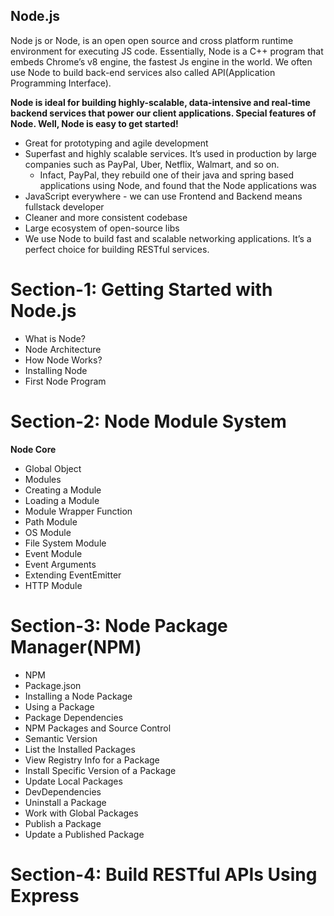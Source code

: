## Node.js

Node js or Node,  is an open open source and cross platform runtime environment for  executing JS code. Essentially, Node is a C++ program that embeds Chrome’s v8 engine, the fastest Js engine in the world. We often use Node to build back-end services also called API(Application Programming Interface).

**Node is ideal for building highly-scalable, data-intensive and real-time backend services that power our client  applications. Special features of Node. Well, Node is easy to get started!**

- Great for prototyping and agile development
- Superfast and highly scalable services. It’s used in production by large companies such as PayPal, Uber, Netflix, Walmart, and so on.
    - Infact, PayPal, they rebuild one of their java and spring based applications using Node, and found that the Node applications was
- JavaScript everywhere - we can use Frontend and Backend means fullstack developer
- Cleaner and more consistent codebase
- Large ecosystem of open-source libs
- We use Node to build fast and scalable networking applications. It’s a perfect choice for building RESTful services.



# Section-1: Getting Started with Node.js
- What is Node?
- Node Architecture
- How Node Works?
- Installing Node
- First Node Program

# Section-2: Node Module System
**Node Core**
- Global Object
- Modules
- Creating a Module
- Loading a Module
- Module Wrapper Function
- Path Module
- OS Module
- File System Module
- Event Module
- Event Arguments
- Extending EventEmitter
- HTTP Module

# Section-3: Node Package Manager(NPM)
- NPM
- Package.json
- Installing a Node Package
- Using a Package
- Package Dependencies
- NPM Packages and Source Control
- Semantic Version
- List the Installed Packages
- View Registry Info for a Package
- Install Specific Version of a Package
- Update Local Packages
- DevDependencies
- Uninstall a Package
- Work with Global Packages
- Publish a Package
- Update a Published Package

# Section-4: Build RESTful APIs Using Express

  
